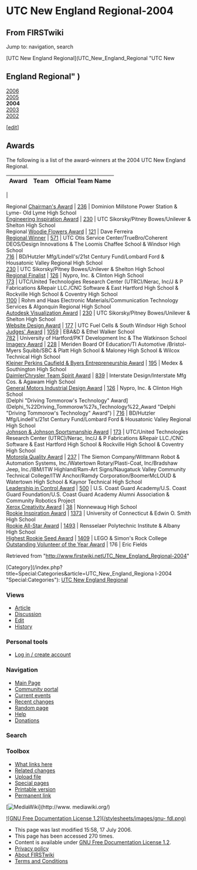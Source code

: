 # UTC New England Regional-2004

## From FIRSTwiki

Jump to: navigation, search

[UTC New England Regional](UTC_New_England_Regional "UTC New

## England Regional" )

[2006](UTC_New_England_Regional-2006 "UTC New England
Regional-2006")<br>
[2005](UTC_New_England_Regional-2005 "UTC New England
Regional-2005")<br>
**2004**<br>
[2003](UTC_New_England_Regional-2003 "UTC New England
Regional-2003")<br>
[2002](UTC_New_England_Regional-2002 "UTC New England
Regional-2002")

[[edit](/index.php?title=UTC_New_England_Regional-2004&action=edit&section=1 "Edit section: Awards")]

## Awards

The following is a list of the award-winners at the 2004 UTC New England Regional.

Award | Team | Official Team Name
----- | ---- | ------------------
|

Regional [Chairman's Award](Chairman%27s_Award "Chairman's Award") | [236](236 "236") | Dominion Millstone Power Station & Lyme- Old Lyme High School<br>
[Engineering Inspiration Award](Engineering_Inspiration_Award "Engineering Inspiration Award") | [230](230 "230") | UTC Sikorsky/Pitney Bowes/Unilever & Shelton High School<br>
Regional [Woodie Flowers Award](Woodie_Flowers_Award "Woodie
Flowers Award") | [121](121 "121") | Dave Ferreira<br>
[Regional Winner](Regional_Winner "Regional Winner") | [571](571 "571") | UTC Otis Service Center/TrueBro/Coherent DEOS/Design Innovations & The Loomis Chaffee School & Windsor High School<br>
[716](716 "716") | BD/Hutzler Mfg/Lindell's/21st Century Fund/Lombard Ford & Housatonic Valley Regional High School<br>
[230](230 "230") | UTC Sikorsky/Pitney Bowes/Unilever & Shelton High School<br>
[Regional Finalist](Regional_Finalist "Regional Finalist") | [126](126 "126") | Nypro, Inc. & Clinton High School<br>
[173](173 "173") | UTC/United Technologies Research Center (UTRC)/Nerac, Inc/J & P Fabrications &Repair LLC./CNC Software & East Hartford High School & Rockville High School & Coventry High School<br>
[1100](1100 "1100") | Rohm and Haas Electronic Materials/Communication Technology Services & Algonquin Regional High School<br>
[Autodesk Visualization Award](Autodesk_Visualization_Award "Autodesk Visualization Award") | [230](230 "230") | UTC Sikorsky/Pitney Bowes/Unilever & Shelton High School<br>
[Website Design Award](Website_Design_Award "Website Design Award") | [177](177 "177") | UTC Fuel Cells & South Windsor High School<br>
[Judges' Award](Judges%27_Award "Judges' Award") | [1059](1059 "1059") | EBA&D & Ethel Walker School<br>
[782](782 "782") | University of Hartford/PKT Development Inc & The Watkinson School<br>
[Imagery Award](Imagery_Award "Imagery Award") | [228](228 "228") | Meriden Board Of Education/TI Automotive /Bristol-Myers Squibb/SBC & Platt High School & Maloney High School & Wilcox Technical High School<br>
[Kleiner Perkins Caufield & Byers Entrepreneurship Award](Kleiner_Perkins_Caufield_%26_Byers_Entrepreneurship_Award "Kleiner Perkins Caufield & Byers Entrepreneurship Award") | [195](195 "195") | Medex & Southington High School<br>
[DaimlerChrysler Team Spirit Award](DaimlerChrysler_Team_Spirit_Award "DaimlerChrysler Team
Spirit Award") | [839](839 "839") | Interstate Design/Interstate Mfg Cos. & Agawam High School<br>
[General Motors Industrial Design Award](General_Motors_Industrial_Design_Award "General Motors
Industrial Design Award") | [126](126 "126") | Nypro, Inc. & Clinton High School<br>
[Delphi "Driving Tommorow's Technology" Award](Delphi_%22Driving_Tommorow%27s_Technology%22_Award "Delphi
"Driving Tommorow's Technology" Award") | [716](716 "716") | BD/Hutzler Mfg/Lindell's/21st Century Fund/Lombard Ford & Housatonic Valley Regional High School<br>
[Johnson & Johnson Sportsmanship Award](Johnson_%26_Johnson_Sportsmanship_Award "Johnson & Johnson
Sportsmanship Award") | [173](173 "173") | UTC/United Technologies Research Center (UTRC)/Nerac, Inc/J & P Fabrications &Repair LLC./CNC Software & East Hartford High School & Rockville High School & Coventry High School<br>
[Motorola Quality Award](Motorola_Quality_Award "Motorola Quality
Award") | [237](237 "237") | The Siemon Company/Wittmann Robot & Automation Systems, Inc./Watertown Rotary/Plasti-Coat, Inc/Bradshaw Jeep, Inc./IBM/ITW Highland/Ram-Art Signs/Naugatuck Valley Community Technical College/ITW Anchor/Ramdy Corporation/BoomerMcLOUD & Watertown High School & Kaynor Technical High School<br>
[Leadership in Control Award](Leadership_in_Control_Award "Leadership in Control Award") | [500](500 "500") | U.S. Coast Guard Academy/U.S. Coast Guard Foundation/U.S. Coast Guard Academy Alumni Association & Community Robotics Project<br>
[Xerox Creativity Award](Xerox_Creativity_Award "Xerox Creativity
Award") | [38](38 "38") | Nonnewaug High School<br>
[Rookie Inspiration Award](Rookie_Inspiration_Award "Rookie
Inspiration Award") | [1373](1373 "1373") | University of Connecticut & Edwin O. Smith High School<br>
[Rookie All-Star Award](Rookie_All-Star_Award "Rookie All-Star
Award") | [1493](1493 "1493") | Rensselaer Polytechnic Institute & Albany High School<br>
[Highest Rookie Seed Award](Highest_Rookie_Seed_Award "Highest
Rookie Seed Award") | [1409](1409 "1409") | LEGO & Simon's Rock College<br>
[Outstanding Volunteer of the Year Award](Outstanding_Volunteer_of_the_Year_Award "Outstanding
Volunteer of the Year Award") | 176 | Eric Fields

Retrieved from "<http://www.firstwiki.netUTC_New_England_Regional-2004>"

[Category](/index.php?title=Special:Categories&article=UTC_New_England_Regiona
l-2004 "Special:Categories"): [UTC New England Regional](Category:UTC_New_England_Regional "Category:UTC New
England Regional")

### Views

- [Article](UTC_New_England_Regional-2004)
- [Discussion](/index.php?title=Talk:UTC_New_England_Regional-2004&action=edit)
- [Edit](/index.php?title=UTC_New_England_Regional-2004&action=edit)
- [History](/index.php?title=UTC_New_England_Regional-2004&action=history)

### Personal tools

- [Log in / create account](/index.php?title=Special:Userlogin&returnto=UTC_New_England_Regional-2004)

[](Main_Page "Main Page")

### Navigation

- [Main Page](Main_Page)
- [Community portal](FIRSTwiki:Community_portal)
- [Current events](Current_events)
- [Recent changes](Special:Recentchanges)
- [Random page](Special:Random)
- [Help](Help:Contents)
- [Donations](FIRSTwiki:Site_support)

### Search

### Toolbox

- [What links here](Special:Whatlinkshere/UTC_New_England_Regional-2004)
- [Related changes](Special:Recentchangeslinked/UTC_New_England_Regional-2004)
- [Upload file](Special:Upload)
- [Special pages](Special:Specialpages)
- [Printable version](/index.php?title=UTC_New_England_Regional-2004&printable=yes)
- [Permanent link](/index.php?title=UTC_New_England_Regional-2004&oldid=48983)

[![MediaWiki](/skins/common/images/poweredby_mediawiki_88x31.png)](http://www.
mediawiki.org/)

[![GNU Free Documentation License 1.2](/stylesheets/images/gnu-
fdl.png)](http://www.gnu.org/copyleft/fdl.html)

- This page was last modified 15:58, 17 July 2006.
- This page has been accessed 270 times.
- Content is available under [GNU Free Documentation License 1.2](http://www.gnu.org/copyleft/fdl.html "http://www.gnu.org/copyleft/fdl.html").
- [Privacy policy](FIRSTwiki:Privacy_policy "FIRSTwiki:Privacy policy")
- [About FIRSTwiki](FIRSTwiki:About "FIRSTwiki:About")
- [Terms and Conditions](FIRSTwiki:Terms_and_conditions "FIRSTwiki:Terms and conditions")
